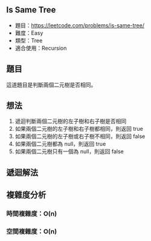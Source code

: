## Is Same Tree

- 題目：https://leetcode.com/problems/is-same-tree/
- 難度：Easy
- 類型：Tree
- 適合使用：Recursion

## 題目

這道題目是判斷兩個二元樹是否相同。

## 想法

1. 遞迴判斷兩個二元樹的左子樹和右子樹是否相同
2. 如果兩個二元樹的左子樹和右子樹都相同，則返回 true
3. 如果兩個二元樹的左子樹或右子樹不相同，則返回 false
4. 如果兩個二元樹都為 null，則返回 true
5. 如果兩個二元樹只有一個為 null，則返回 false

## 遞迴解法

## 複雜度分析

### 時間複雜度：O(n)
### 空間複雜度：O(n)